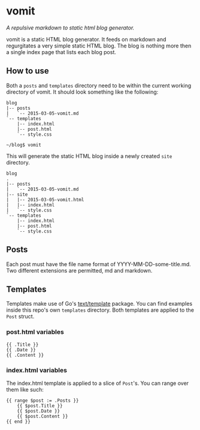 # vomit

_A repulsive markdown to static html blog generator._

vomit is a static HTML blog generator. It feeds on markdown and regurgitates a very simple static HTML blog. The blog is nothing more then a single index page that lists each blog post.

## How to use

Both a `posts` and `templates` directory need to be within the current working directory of vomit. It should look something like the following:

```
blog
|-- posts
|   `-- 2015-03-05-vomit.md
`-- templates
    |-- index.html
    |-- post.html
    `-- style.css
```

`~/blog$ vomit`

This will generate the static HTML blog inside a newly created `site` directory.

```
blog
.
|-- posts
|   `-- 2015-03-05-vomit.md
|-- site
|   |-- 2015-03-05-vomit.html
|   |-- index.html
|   `-- style.css
`-- templates
    |-- index.html
    |-- post.html
    `-- style.css

```

## Posts

Each post must have the file name format of YYYY-MM-DD-some-title.md. Two different extensions are permitted, md and markdown.

## Templates

Templates make use of Go's [text/template](http://golang.org/pkg/text/template) package. You can find examples inside this repo's own `templates` directory. Both templates are applied to the `Post` struct.

### post.html variables

```
{{ .Title }}
{{ .Date }}
{{ .Content }}
```

### index.html variables

The index.html template is applied to a slice of `Post`'s. You can range over them like such:

```
{{ range $post := .Posts }}
    {{ $post.Title }}
    {{ $post.Date }}
    {{ $post.Content }}
{{ end }}
```
